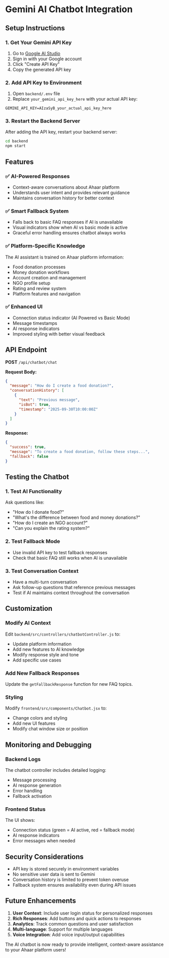 # Gemini AI Chatbot Integration

## Setup Instructions

### 1. **Get Your Gemini API Key**
1. Go to [Google AI Studio](https://makersuite.google.com/app/apikey)
2. Sign in with your Google account
3. Click "Create API Key"
4. Copy the generated API key

### 2. **Add API Key to Environment**
1. Open `backend/.env` file
2. Replace `your_gemini_api_key_here` with your actual API key:
```
GEMINI_API_KEY=AIzaSyB_your_actual_api_key_here
```

### 3. **Restart the Backend Server**
After adding the API key, restart your backend server:
```bash
cd backend
npm start
```

## Features

### ✅ **AI-Powered Responses**
- Context-aware conversations about Ahaar platform
- Understands user intent and provides relevant guidance
- Maintains conversation history for better context

### ✅ **Smart Fallback System**
- Falls back to basic FAQ responses if AI is unavailable
- Visual indicators show when AI vs basic mode is active
- Graceful error handling ensures chatbot always works

### ✅ **Platform-Specific Knowledge**
The AI assistant is trained on Ahaar platform information:
- Food donation processes
- Money donation workflows
- Account creation and management
- NGO profile setup
- Rating and review system
- Platform features and navigation

### ✅ **Enhanced UI**
- Connection status indicator (AI Powered vs Basic Mode)
- Message timestamps
- AI response indicators
- Improved styling with better visual feedback

## API Endpoint

**POST** `/api/chatbot/chat`

**Request Body:**
```json
{
  "message": "How do I create a food donation?",
  "conversationHistory": [
    {
      "text": "Previous message",
      "isBot": true,
      "timestamp": "2025-09-30T10:00:00Z"
    }
  ]
}
```

**Response:**
```json
{
  "success": true,
  "message": "To create a food donation, follow these steps...",
  "fallback": false
}
```

## Testing the Chatbot

### 1. **Test AI Functionality**
Ask questions like:
- "How do I donate food?"
- "What's the difference between food and money donations?"
- "How do I create an NGO account?"
- "Can you explain the rating system?"

### 2. **Test Fallback Mode**
- Use invalid API key to test fallback responses
- Check that basic FAQ still works when AI is unavailable

### 3. **Test Conversation Context**
- Have a multi-turn conversation
- Ask follow-up questions that reference previous messages
- Test if AI maintains context throughout the conversation

## Customization

### **Modify AI Context**
Edit `backend/src/controllers/chatbotController.js` to:
- Update platform information
- Add new features to AI knowledge
- Modify response style and tone
- Add specific use cases

### **Add New Fallback Responses**
Update the `getFallbackResponse` function for new FAQ topics.

### **Styling**
Modify `frontend/src/components/Chatbot.jsx` to:
- Change colors and styling
- Add new UI features
- Modify chat window size or position

## Monitoring and Debugging

### **Backend Logs**
The chatbot controller includes detailed logging:
- Message processing
- AI response generation
- Error handling
- Fallback activation

### **Frontend Status**
The UI shows:
- Connection status (green = AI active, red = fallback mode)
- AI response indicators
- Error messages when needed

## Security Considerations

- API key is stored securely in environment variables
- No sensitive user data is sent to Gemini
- Conversation history is limited to prevent token overuse
- Fallback system ensures availability even during API issues

## Future Enhancements

1. **User Context**: Include user login status for personalized responses
2. **Rich Responses**: Add buttons and quick actions to responses  
3. **Analytics**: Track common questions and user satisfaction
4. **Multi-language**: Support for multiple languages
5. **Voice Integration**: Add voice input/output capabilities

The AI chatbot is now ready to provide intelligent, context-aware assistance to your Ahaar platform users!
